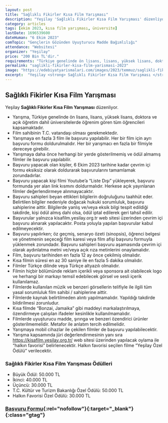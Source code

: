 ```yaml
---
layout: post
title: "Sağlıklı Fikirler Kısa Film Yarışması"
description: "Yeşilay 'Sağlıklı Fikirler Kısa Film Yarışması' düzenliyor."
category: articles
tags: [ekim 2023, kısa film yarışması, üniversite]
lastDate: 1696539600
dateHuman: "6 Ekim 2023"
comTopic: "Gençlerin Gözünden Uyuşturucu Madde Bağımlılığı"
attendance: "Websitesi"
organizer: "Yeşilay"
price: "200 Bin TL'dir."
requirements: "Türkiye genelinde ön lisans, lisans, yüksek lisans, doktora ve açık öğretim dahil üniversitelerde öğrenim gören tüm öğrenciler katılabilir."
permalink: "saglikli-fikirler-kisa-film-yarismasi-2023"
image: "https://edebiyatyarismalari.com/images/2023/temmuz/saglikli-fikirler-kisa-film-yarismasi-2023.jpg"
excerpt:  "Yeşilay <strong> Sağlıklı Fikirler Kısa Film Yarışması </strong> düzenliyor."
---
```


## Sağlıklı Fikirler Kısa Film Yarışması
Yeşilay **Sağlıklı Fikirler Kısa Film Yarışması** düzenliyor.  

- Yarışma, Türkiye genelinde ön lisans, lisans, yüksek lisans, doktora ve açık öğretim dahil üniversitelerde öğrenim gören tüm öğrencileri kapsamaktadır.
- Film sahibinin T.C. vatandaşı olması gerekmektedir.
- Yarışmaya en fazla 3 film ile başvuru yapılabilir. Her bir film için ayrı başvuru formu doldurulmalıdır. Her bir yarışmacı en fazla bir filmiyle dereceye girebilir.
- Yarışmaya daha önce herhangi bir yerde gösterilmemiş ve ödül almamış filmler ile başvuru yapılabilir.
- Başvuru yapacak olan kişiler, 6 Ekim 2023 tarihine kadar çevrim içi formu eksiksiz olarak doldurarak başvurularını tamamlamak zorundadırlar.
- Başvuru yapacak kişi filmi Youtube’a “Liste Dışı” yükleyerek, başvuru formunda yer alan link kısmını doldurmalıdır. Herkese açık yayınlanan filmler değerlendirmeye alınmayacaktır.
- Başvuru sahipleri beyan ettikleri bilgilerin doğruluğunu taahhüt eder. Belirtilen bilgiler nedeniyle doğacak hukuki sorumluluk, başvuru sahiplerine aittir. Bilgilerde yanlış ve/veya eksik bilgi tespit edildiği takdirde, kişi ödül almış dahi olsa, ödül iptal edilerek geri tahsil edilir.
- Başvurular yalnızca kisafilm.yesilay.org.tr web sitesi üzerinden çevrim içi başvuru alınarak yapılacaktır. Posta yoluyla yapılan başvurular kabul edilmeyecektir.
- Başvuru yapılırken; öz geçmiş, senaryo özeti (sinopsis), öğrenci belgesi ve yönetmenin seçeceği film karesi veya film afişi başvuru formuyla yüklenmek zorundadır. Başvuru sahipleri başvuru aşamasında çevrim içi olarak aydınlatma metni ve/veya açık rıza metinlerini onaylamalıdır.
- Film, başvuru tarihinden en fazla 12 ay önce çekilmiş olmalıdır.
- Kısa filmin süresi en az 30 saniye ile en fazla 5 dakika olmalıdır.
- Filmler Türkçe dilinde veya Türkçe altyazılı olmalıdır.
- Filmin hiçbir bölümünde reklam içerikli veya sponsora ait olabilecek logo ve herhangi bir markayı temsil edebilecek görsel ve sesli içerik kullanılamaz.
- Filmlerde kullanılan müzik ve benzeri görsellerin telifiyle ile ilgili tüm yasal sorumluluk film sahibi / sahiplerine aittir.
- Filmlerde kaynak belirtilmeden alıntı yapılmamalıdır. Yapıldığı takdirde bildirilmesi zorunludur.
- Kısa filmde “Bonzai, Jamaika” gibi maddeyi markalaştırılmaya, özendirmeye çalışılan ifadeler kesinlikle kullanılmamalıdır.
- Filmlerde uyuşturucu madde, şırınga ve benzeri özendirici ürünler gösterilmemelidir. Metafor ile anlatım tercih edilmelidir.
- Yarışmaya mobil cihazlar ile çekilen filmler de başvuru yapılabilecektir.
- Yarışma kapsamında jüri değerlendirmesinin yanı sıra https://kisafilm.yesilay.org.tr/ web sitesi üzerinden yapılacak oylama ile “halkın favorisi” belirlenecektir. Halkın favorisi seçilen filme “Yeşilay Özel Ödülü” verilecektir.


### Sağlıklı Fikirler Kısa Film Yarışması Ödülleri
- Büyük Ödül: 50.000 TL
- İkinci: 40.000 TL
- Üçüncü: 30.000 TL
- T.C. Kültür ve Turizm Bakanlığı Özel Ödülü: 50.000 TL
- Halkın Favorisi Özel Ödülü: 30.000 TL


### [Başvuru Formu](https://kisafilm.yesilay.org.tr/?ref=edebiyatyarismalari.com){:rel="nofollow"}{:target="_blank"}{:class="gtag"}